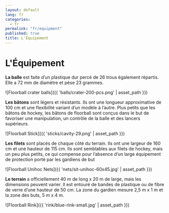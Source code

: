 ```yaml
---
layout: default
lang: fr
categories:
  - fr
permalink: "fr/equipment"
published: true
title: L'Équipement
---
```


# L'Équipement

**La balle** est faite d’un plastique dur percé de 26 trous également répartis. Elle a 72 mm de
diamètre et pèse 23 grammes.

![Floorball crater balls]({{ 'balls/crater-200-pcs.png' | asset_path }})


**Les bâtons** sont légers et résistants. Ils ont une longueur approximative de 100 cm et une
flexibilité variant d’un modèle à l’autre. Plus petits que les bâtons de hockey, les bâtons de
floorball sont conçus dans le but de favoriser une manipulation, un contrôle de la balle et des
lancers supérieurs.

![Floorball Stick]({{ 'sticks/cavity-29.png' | asset_path }})


**Les filets** sont placés de chaque côté du terrain. Ils ont une largeur de 160 cm et une
hauteur de 115 cm. Ils sont semblables aux filets de hockey, mais un peu plus petits, ce qui
compense pour l’absence d’un large équipement de protection porté par les gardiens de but

![Floorball Unihoc Nets]({{ 'nets/sit-unihoc-60x45.jpg' | asset_path }})


**Le terrain** a officiellement 40 m de long x 20 m de large, mais les dimensions peuvent
varier. Il est entouré de bandes de plastique ou de fibre de verre d’une hauteur de 50 cm. La
zone du gardien mesure 2,5 m x 1 m et la zone des buts, 5 m x 4 m.

![Floorball Rink]({{ 'rink/blue-rink-small.jpg' | asset_path }})
